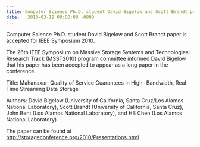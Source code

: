 ```yaml
---
title: Computer Science Ph.D. student David Bigelow and Scott Brandt paper is accepted for IEEE Symposium 2010
date:   2010-03-19 00:00:00 -0800
---
```

Computer Science Ph.D. student David Bigelow and Scott Brandt paper is accepted
for IEEE Symposium 2010.

The 26th IEEE Symposium on Massive Storage Systems and Technologies: Research
Track (MSST2010) program committee informed David Bigelow that his paper has
been accepted to appear as a long paper in the  conference.

Title: Mahanaxar: Quality of Service Guarantees in High- Bandwidth, Real-Time
Streaming Data Storage

Authors: David Bigelow (University of California, Santa Cruz/Los Alamos National
Laboratory), Scott Brandt (University of California, Santa Cruz), John Bent
(Los Alamos National Laboratory), and HB Chen (Los Alamos National Laboratory)

The paper can be found at
http://storageconference.org/2010/Presentations.html
